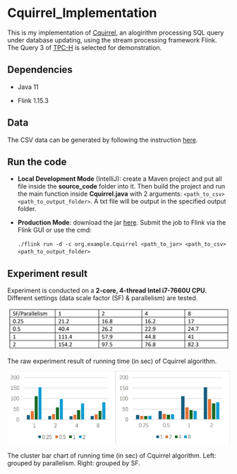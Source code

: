# Cquirrel_Implementation
This is my implementation of [Cquirrel](https://cse.hkust.edu.hk/~yike/Cquirrel.pdf), an alogirithm processing SQL query under database updating, using the stream processing framework Flink. The Query 3 of [TPC-H](https://www.tpc.org/tpch/) is selected for demonstration.

## Dependencies
+ Java 11

+ Flink 1.15.3

## Data
The CSV data can be generated by following the instruction [here](https://github.com/hkustDB/Cquirrel-release).

## Run the code
+ **Local Development Mode** (IntelliJ): create a Maven project and put all file inside the **source_code** folder into it. Then build the project and run the main function inside **Cquirrel.java** with 2 arguments: `<path_to_csv>` `<path_to_output_folder>`. A txt file will be output in the specified output folder.
+ **Production Mode**: download the jar [here](https://drive.google.com/file/d/1Kip3pwCEl0JabmOvcY8RLF4jrPvo_mpE/view?usp=drive_link). Submit the job to Flink via the Flink GUI or use the cmd:
  
  `./flink run -d -c org.example.Cquirrel <path_to_jar> <path_to_csv> <path_to_output_folder>`

## Experiment result

Experiment is conducted on a **2-core, 4-thread Intel i7-7660U CPU**. Different settings (data scale factor (SF) & parallelism) are tested.

![Table of running time](https://github.com/WU-James/Cquirrel_Implementation/blob/main/figure/table.png)

The raw experiment result of running time (in sec) of Cquirrel algorithm.  

![Figure of running time](https://github.com/WU-James/Cquirrel_Implementation/blob/main/figure/figure.png)

The cluster bar chart of running time (in sec) of Cquirrel algorithm. Left: grouped by parallelism. Right: grouped by SF.


